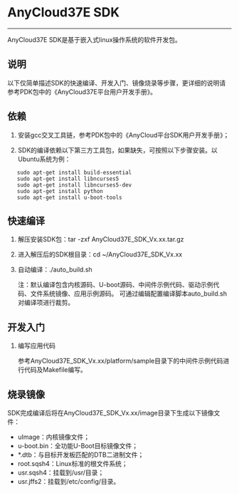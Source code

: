 # AnyCloud37E SDK #

----------

AnyCloud37E SDK是基于嵌入式linux操作系统的软件开发包。

## 说明 ##

以下仅简单描述SDK的快速编译、开发入门、镜像烧录等步骤，更详细的说明请参考PDK包中的《AnyCloud37E平台用户开发手册》。

## 依赖 ##

1. 安装gcc交叉工具链，参考PDK包中的《AnyCloud平台SDK用户开发手册》；

2. SDK的编译依赖以下第三方工具包，如果缺失，可按照以下步骤安装。以Ubuntu系统为例：

```
   sudo apt-get install build-essential
   sudo apt-get install libncurses5
   sudo apt-get install libncurses5-dev
   sudo apt-get install python
   sudo apt-get install u-boot-tools
```

## 快速编译 ##

1. 解压安装SDK包：tar -zxf AnyCloud37E_SDK_Vx.xx.tar.gz

2. 进入解压后的SDK根目录：cd ~/AnyCloud37E_SDK_Vx.xx

3. 自动编译：./auto_build.sh

   注：默认编译包含内核源码、U-boot源码、中间件示例代码、驱动示例代码、文件系统镜像、应用示例源码。
   可通过编辑配置编译脚本auto_build.sh对编译项进行裁剪。

## 开发入门 ##

1. 编写应用代码

   参考AnyCloud37E_SDK_Vx.xx/platform/sample目录下的中间件示例代码进行代码及Makefile编写。
   



## 烧录镜像 ##

SDK完成编译后将在AnyCloud37E_SDK_Vx.xx/image目录下生成以下镜像文件：
   * uImage：内核镜像文件；
   * u-boot.bin：全功能U-Boot目标镜像文件；
   * *.dtb：与目标开发板匹配的DTB二进制文件；
   * root.sqsh4：Linux标准的根文件系统；
   * usr.sqsh4：挂载到/usr/目录；
   * usr.jffs2：挂载到/etc/config/目录。
